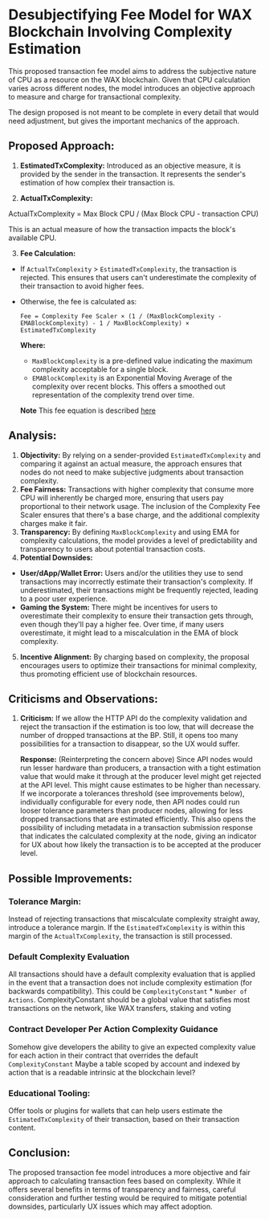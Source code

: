 # Desubjectifying Fee Model for WAX Blockchain Involving Complexity Estimation

This proposed transaction fee model aims to address the subjective nature of CPU as a resource on the WAX blockchain. Given that CPU calculation varies across different nodes, the model introduces an objective approach to measure and charge for transactional complexity.

The design proposed is not meant to be complete in every detail that would need adjustment, but gives the important mechanics of the approach.

## Proposed Approach:

1. **EstimatedTxComplexity:** Introduced as an objective measure, it is provided by the sender in the transaction. It represents the sender's estimation of how complex their transaction is.

2. **ActualTxComplexity:**

ActualTxComplexity = Max Block CPU / (Max Block CPU - transaction CPU)

This is an actual measure of how the transaction impacts the block's available CPU.

3. **Fee Calculation:**
- If `ActualTxComplexity` > `EstimatedTxComplexity`, the transaction is rejected. This ensures that users can't underestimate the complexity of their transaction to avoid higher fees.
- Otherwise, the fee is calculated as:
  ```
  Fee = Complexity Fee Scaler × (1 / (MaxBlockComplexity - EMABlockComplexity) - 1 / MaxBlockComplexity) × EstimatedTxComplexity
  ```
  **Where:**
  - `MaxBlockComplexity` is a pre-defined value indicating the maximum complexity acceptable for a single block.
  - `EMABlockComplexity` is an Exponential Moving Average of the complexity over recent blocks. This offers a smoothed out representation of the complexity trend over time.

  **Note** This fee equation is described [here](https://github.com/worldwide-asset-exchange/wax-blockchain/blob/tokenomics-graphs/tokenomics/proposals/general-fee-formula.md)

## Analysis:

1. **Objectivity:** By relying on a sender-provided `EstimatedTxComplexity` and comparing it against an actual measure, the approach ensures that nodes do not need to make subjective judgments about transaction complexity.
2. **Fee Fairness:** Transactions with higher complexity that consume more CPU will inherently be charged more, ensuring that users pay proportional to their network usage. The inclusion of the Complexity Fee Scaler ensures that there's a base charge, and the additional complexity charges make it fair.
3. **Transparency:** By defining `MaxBlockComplexity` and using EMA for complexity calculations, the model provides a level of predictability and transparency to users about potential transaction costs.
4. **Potential Downsides:**
- **User/dApp/Wallet Error:** Users and/or the utilities they use to send transactions may incorrectly estimate their transaction's complexity. If underestimated, their transactions might be frequently rejected, leading to a poor user experience.
- **Gaming the System:** There might be incentives for users to overestimate their complexity to ensure their transaction gets through, even though they'll pay a higher fee. Over time, if many users overestimate, it might lead to a miscalculation in the EMA of block complexity.
5. **Incentive Alignment:** By charging based on complexity, the proposal encourages users to optimize their transactions for minimal complexity, thus promoting efficient use of blockchain resources.

## Criticisms and Observations:

1. **Criticism:** If we allow the HTTP API do the complexity validation and reject the transaction if the estimation is too low, that will decrease the number of dropped transactions at the BP. Still, it opens too many possibilities for a transaction to disappear, so the UX would suffer.

   **Response:** (Reinterpreting the concern above) Since API nodes would run lesser hardware than producers, a transaction with a tight estimation value that would make it through at the producer level might get rejected at the API level. This might cause estimates to be higher than necessary. If we incorporate a tolerances threshold (see improvements below), individually configurable for every node, then API nodes could run looser tolerance parameters than producer nodes, allowing for less dropped transactions that are estimated efficiently. This also opens the possibility of including metadata in a transaction submission response that indicates the calculated complexity at the node, giving an indicator for UX about how likely the transaction is to be accepted at the producer level.

## Possible Improvements:

### Tolerance Margin:
Instead of rejecting transactions that miscalculate complexity straight away, introduce a tolerance margin. If the `EstimatedTxComplexity` is within this margin of the `ActualTxComplexity`, the transaction is still processed.

### Default Complexity Evaluation
All transactions should have a default complexity evaluation that is applied in the event that a transaction does not include complexity estimation (for backwards compatibility). This could be `ComplexityConstant` * `Number of Actions`. ComplexityConstant should be a global value that satisfies most transactions on the network, like WAX transfers, staking and voting

### Contract Developer Per Action Complexity Guidance
Somehow give developers the ability to give an expected complexity value for each action in their contract that overrides the default `ComplexityConstant` Maybe a table scoped by account and indexed by action that is a readable intrinsic at the blockchain level?

### Educational Tooling:
Offer tools or plugins for wallets that can help users estimate the `EstimatedTxComplexity` of their transaction, based on their transaction content.

## Conclusion:

The proposed transaction fee model introduces a more objective and fair approach to calculating transaction fees based on complexity. While it offers several benefits in terms of transparency and fairness, careful consideration and further testing would be required to mitigate potential downsides, particularly UX issues which may affect adoption.
